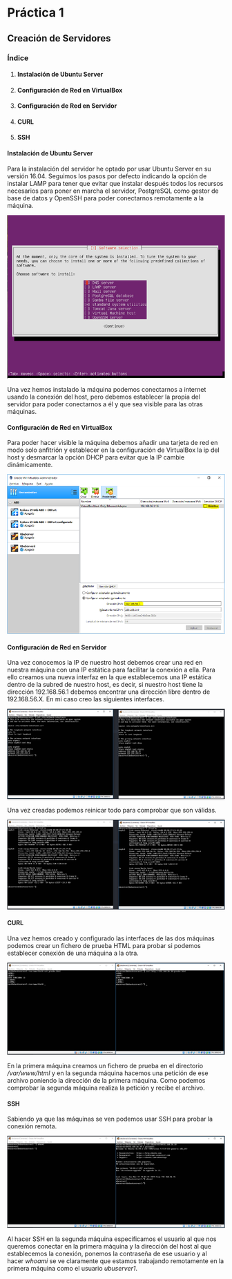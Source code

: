 # Práctica 1

## Creación de Servidores

### Índice

1. #### Instalación de Ubuntu Server

2. #### Configuración de Red en VirtualBox

3. #### Configuración de Red en Servidor

4. #### CURL

5. #### SSH



#### Instalación de Ubuntu Server

Para la instalación del servidor he optado por usar Ubuntu Server en su versión 16.04. Seguimos los pasos por defecto indicando la opción de instalar LAMP para tener que evitar que instalar después todos los recursos necesarios para poner en marcha el servidor, PostgreSQL como gestor de base de datos y OpenSSH para poder conectarnos remotamente a la máquina.

![](./images/lamp.jpg)

Una vez hemos instalado la máquina podemos conectarnos a internet usando la conexión del host, pero debemos establecer la propia del servidor para poder conectarnos a él y que sea visible para las otras máquinas.

#### Configuración de Red en VirtualBox

Para poder hacer visible la máquina debemos añadir una tarjeta de red en modo solo anfitrión y establecer en la configuración de VirtualBox la ip del host y desmarcar la opción DHCP para evitar que la IP cambie dinámicamente.

![](./images/virtualbox_red.png)

#### Configuración de Red en Servidor

Una vez conocemos la IP de nuestro host debemos crear una red en nuestra máquina con una IP estática para facilitar la conexión a ella. Para ello creamos una nueva interfaz en la que establecemos una IP estática dentro de la subred de nuestro host, es decir, si nuestro host tiene la dirección 192.168.56.1 debemos encontrar una dirección libre dentro de 192.168.56.X. En mi caso creo las siguientes interfaces.

![](./images/configuracion_red_2.PNG)





Una vez creadas podemos reinicar todo para comprobar que son válidas.

![](./images/configuracion_red_1.PNG)



#### CURL

Una vez hemos creado y configurado las interfaces de las dos máquinas podemos crear un fichero de prueba HTML para probar si podemos establecer conexión de una máquina a la otra.

![](./images/curl.PNG)

En la primera máquina creamos un fichero de prueba en el directorio */var/www/html* y en la segunda máquina hacemos una petición de ese archivo poniendo la dirección de la primera máquina. Como podemos comprobar la segunda máquina realiza la petición y recibe el archivo.

#### SSH

Sabiendo ya que las máquinas se ven podemos usar SSH para probar la conexión remota.

![](./images/ssh.PNG)

Al hacer SSH en la segunda máquina especificamos el usuario al que nos queremos conectar en la primera máquina y la dirección del host al que establecemos la conexión, ponemos la contraseña de ese usuario y al hacer *whoami* se ve claramente que estamos trabajando remotamente en la primera máquina como el usuario *ubuserver1*.













